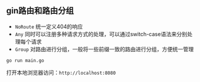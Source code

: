 ## gin路由和路由分组

- `NoRoute` 统一定义404的响应
- `Any` 同时可以注册多种请求方式的处理，可以通过switch-case语法来分别处理每个请求
- `Group` 对路由进行分组，一般将一些前缀一致的路由进行分组，方便统一管理
```
go run main.go
```

打开本地浏览器访问：`http://localhost:8080`

